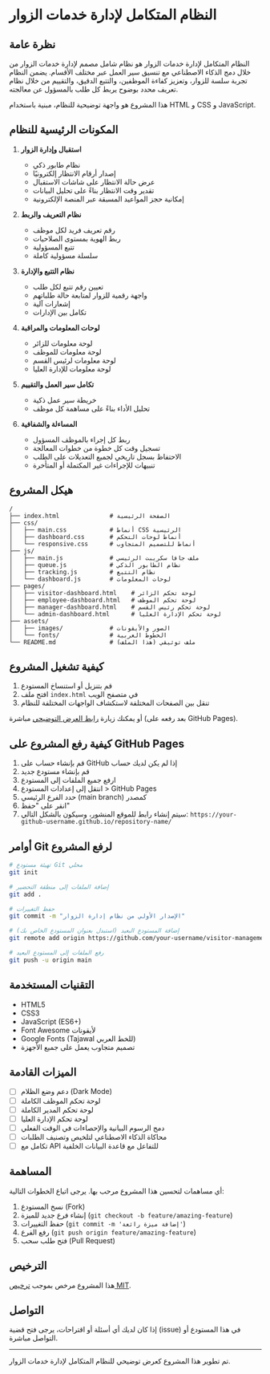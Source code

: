 # النظام المتكامل لإدارة خدمات الزوار

## نظرة عامة

النظام المتكامل لإدارة خدمات الزوار هو نظام شامل مصمم لإدارة خدمات الزوار من خلال دمج الذكاء الاصطناعي مع تنسيق سير العمل عبر مختلف الأقسام. يضمن النظام تجربة سلسة للزوار، وتعزيز كفاءة الموظفين، والتتبع الدقيق، والتقييم من خلال نظام تعريف محدد بوضوح يربط كل طلب بالمسؤول عن معالجته.

هذا المشروع هو واجهة توضيحية للنظام، مبنية باستخدام HTML و CSS و JavaScript.

## المكونات الرئيسية للنظام

1. **استقبال وإدارة الزوار**
   - نظام طابور ذكي
   - إصدار أرقام الانتظار إلكترونيًا
   - عرض حالة الانتظار على شاشات الاستقبال
   - تقدير وقت الانتظار بناءً على تحليل البيانات
   - إمكانية حجز المواعيد المسبقة عبر المنصة الإلكترونية

2. **نظام التعريف والربط**
   - رقم تعريف فريد لكل موظف
   - ربط الهوية بمستوى الصلاحيات
   - تتبع المسؤولية
   - سلسلة مسؤولية كاملة

3. **نظام التتبع والإدارة**
   - تعيين رقم تتبع لكل طلب
   - واجهة رقمية للزوار لمتابعة حالة طلباتهم
   - إشعارات آلية
   - تكامل بين الإدارات

4. **لوحات المعلومات والمراقبة**
   - لوحة معلومات للزائر
   - لوحة معلومات للموظف
   - لوحة معلومات لرئيس القسم
   - لوحة معلومات للإدارة العليا

5. **تكامل سير العمل والتقييم**
   - خريطة سير عمل ذكية
   - تحليل الأداء بناءً على مساهمة كل موظف

6. **المساءلة والشفافية**
   - ربط كل إجراء بالموظف المسؤول
   - تسجيل وقت كل خطوة من خطوات المعالجة
   - الاحتفاظ بسجل تاريخي لجميع التعديلات على الطلب
   - تنبيهات للإجراءات غير المكتملة أو المتأخرة

## هيكل المشروع

```
/
├── index.html              # الصفحة الرئيسية
├── css/
│   ├── main.css            # أنماط CSS الرئيسية
│   ├── dashboard.css       # أنماط لوحات التحكم
│   └── responsive.css      # أنماط للتصميم المتجاوب
├── js/
│   ├── main.js             # ملف جافا سكريبت الرئيسي
│   ├── queue.js            # نظام الطابور الذكي
│   ├── tracking.js         # نظام التتبع
│   └── dashboard.js        # لوحات المعلومات
├── pages/
│   ├── visitor-dashboard.html    # لوحة تحكم الزائر
│   ├── employee-dashboard.html   # لوحة تحكم الموظف
│   ├── manager-dashboard.html    # لوحة تحكم رئيس القسم
│   └── admin-dashboard.html      # لوحة تحكم الإدارة العليا
├── assets/
│   ├── images/             # الصور والأيقونات
│   └── fonts/              # الخطوط العربية
└── README.md               # ملف توثيقي (هذا الملف)
```

## كيفية تشغيل المشروع

1. قم بتنزيل أو استنساخ المستودع
2. افتح ملف `index.html` في متصفح الويب
3. تنقل بين الصفحات المختلفة لاستكشاف الواجهات المختلفة للنظام

أو يمكنك زيارة [رابط العرض التوضيحي](https://your-github-username.github.io/visitor-management-system/) مباشرة (بعد رفعه على GitHub Pages).

## كيفية رفع المشروع على GitHub Pages

1. قم بإنشاء حساب على GitHub إذا لم يكن لديك حساب
2. قم بإنشاء مستودع جديد
3. ارفع جميع الملفات إلى المستودع
4. انتقل إلى إعدادات المستودع > GitHub Pages
5. حدد الفرع الرئيسي (main branch) كمصدر
6. انقر على "حفظ"
7. سيتم إنشاء رابط للموقع المنشور، وسيكون بالشكل التالي: `https://your-github-username.github.io/repository-name/`

## أوامر Git لرفع المشروع

```bash
# تهيئة مستودع Git محلي
git init

# إضافة الملفات إلى منطقة التحضير
git add .

# حفظ التغييرات
git commit -m "الإصدار الأولي من نظام إدارة الزوار"

# إضافة المستودع البعيد (استبدل بعنوان المستودع الخاص بك)
git remote add origin https://github.com/your-username/visitor-management-system.git

# رفع الملفات إلى المستودع البعيد
git push -u origin main
```

## التقنيات المستخدمة

- HTML5
- CSS3
- JavaScript (ES6+)
- Font Awesome لأيقونات
- Google Fonts (Tajawal للخط العربي)
- تصميم متجاوب يعمل على جميع الأجهزة

## الميزات القادمة

- [ ] دعم وضع الظلام (Dark Mode)
- [ ] لوحة تحكم الموظف الكاملة
- [ ] لوحة تحكم المدير الكاملة
- [ ] لوحة تحكم الإدارة العليا
- [ ] دمج الرسوم البيانية والإحصاءات في الوقت الفعلي
- [ ] محاكاة الذكاء الاصطناعي لتلخيص وتصنيف الطلبات
- [ ] تكامل مع API للتفاعل مع قاعدة البيانات الخلفية

## المساهمة

أي مساهمات لتحسين هذا المشروع مرحب بها. يرجى اتباع الخطوات التالية:

1. نسخ المستودع (Fork)
2. إنشاء فرع جديد للميزة (`git checkout -b feature/amazing-feature`)
3. حفظ التغييرات (`git commit -m 'إضافة ميزة رائعة'`)
4. رفع الفرع (`git push origin feature/amazing-feature`)
5. فتح طلب سحب (Pull Request)

## الترخيص

هذا المشروع مرخص بموجب [ترخيص MIT](LICENSE).

## التواصل

إذا كان لديك أي أسئلة أو اقتراحات، يرجى فتح قضية (issue) في هذا المستودع أو التواصل مباشرة.

---

تم تطوير هذا المشروع كعرض توضيحي للنظام المتكامل لإدارة خدمات الزوار.